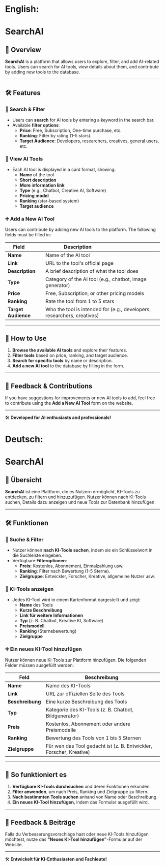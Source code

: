 # **English:**
# SearchAI



## 📌 Overview



**SearchAI** is a platform that allows users to explore, filter, and add AI-related tools. Users can search for AI tools, view details about them, and contribute by adding new tools to the database.



---



## 🛠 Features



### 🔎 Search & Filter
- Users can **search** for AI tools by entering a keyword in the search bar.
- Available **filter options**:
  - **Price**: Free, Subscription, One-time purchase, etc.
  - **Ranking**: Filter by rating (1-5 stars).
  - **Target Audience**: Developers, researchers, creatives, general users, etc.



### 📌 View AI Tools
- Each AI tool is displayed in a card format, showing:
  - **Name** of the tool
  - **Short description**
  - **More information link**
  - **Type** (e.g., Chatbot, Creative AI, Software)
  - **Pricing model**
  - **Ranking** (star-based system)
  - **Target audience**



### ➕ Add a New AI Tool
Users can contribute by adding new AI tools to the platform. The following fields must be filled in:



| Field         | Description                                     |
|--------------|------------------------------------------------|
| **Name**     | Name of the AI tool                            |
| **Link**     | URL to the tool's official page               |
| **Description** | A brief description of what the tool does |
| **Type**     | Category of the AI tool (e.g., chatbot, image generator) |
| **Price**    | Free, Subscription, or other pricing models  |
| **Ranking**  | Rate the tool from 1 to 5 stars               |
| **Target Audience** | Who the tool is intended for (e.g., developers, researchers, creatives) |



---



## 🚀 How to Use
1. **Browse the available AI tools** and explore their features.
2. **Filter tools** based on price, ranking, and target audience.
3. **Search for specific tools** by name or description.
4. **Add a new AI tool** to the database by filling in the form.



---



## 📩 Feedback & Contributions
If you have suggestions for improvements or new AI tools to add, feel free to contribute using the **Add a New AI Tool** form on the website.



---






🛠 **Developed for AI enthusiasts and professionals!**

# **Deutsch:**
# SearchAI

## 📌 Übersicht

**SearchAI** ist eine Plattform, die es Nutzern ermöglicht, KI-Tools zu entdecken, zu filtern und hinzuzufügen. Nutzer können nach KI-Tools suchen, Details dazu anzeigen und neue Tools zur Datenbank hinzufügen.

---

## 🛠 Funktionen

### 🔎 Suche & Filter
- Nutzer können **nach KI-Tools suchen**, indem sie ein Schlüsselwort in die Suchleiste eingeben.
- Verfügbare **Filteroptionen**:
  - **Preis**: Kostenlos, Abonnement, Einmalzahlung usw.
  - **Ranking**: Filter nach Bewertung (1-5 Sterne).
  - **Zielgruppe**: Entwickler, Forscher, Kreative, allgemeine Nutzer usw.

### 📌 KI-Tools anzeigen
- Jedes KI-Tool wird in einem Kartenformat dargestellt und zeigt:
  - **Name** des Tools
  - **Kurze Beschreibung**
  - **Link für weitere Informationen**
  - **Typ** (z. B. Chatbot, Kreative KI, Software)
  - **Preismodell**
  - **Ranking** (Sternebewertung)
  - **Zielgruppe**

### ➕ Ein neues KI-Tool hinzufügen
Nutzer können neue KI-Tools zur Plattform hinzufügen. Die folgenden Felder müssen ausgefüllt werden:

| Feld           | Beschreibung                                    |
|--------------|------------------------------------------------|
| **Name**     | Name des KI-Tools                              |
| **Link**     | URL zur offiziellen Seite des Tools           |
| **Beschreibung** | Eine kurze Beschreibung des Tools       |
| **Typ**      | Kategorie des KI-Tools (z. B. Chatbot, Bildgenerator) |
| **Preis**    | Kostenlos, Abonnement oder andere Preismodelle |
| **Ranking**  | Bewertung des Tools von 1 bis 5 Sternen       |
| **Zielgruppe** | Für wen das Tool gedacht ist (z. B. Entwickler, Forscher, Kreative) |

---

## 🚀 So funktioniert es
1. **Verfügbare KI-Tools durchsuchen** und deren Funktionen erkunden.
2. **Filter anwenden**, um nach Preis, Ranking und Zielgruppe zu filtern.
3. **Nach bestimmten Tools suchen** anhand von Name oder Beschreibung.
4. **Ein neues KI-Tool hinzufügen**, indem das Formular ausgefüllt wird.

---

## 📩 Feedback & Beiträge
Falls du Verbesserungsvorschläge hast oder neue KI-Tools hinzufügen möchtest, nutze das **"Neues KI-Tool hinzufügen"**-Formular auf der Website.

---

🛠 **Entwickelt für KI-Enthusiasten und Fachleute!**
